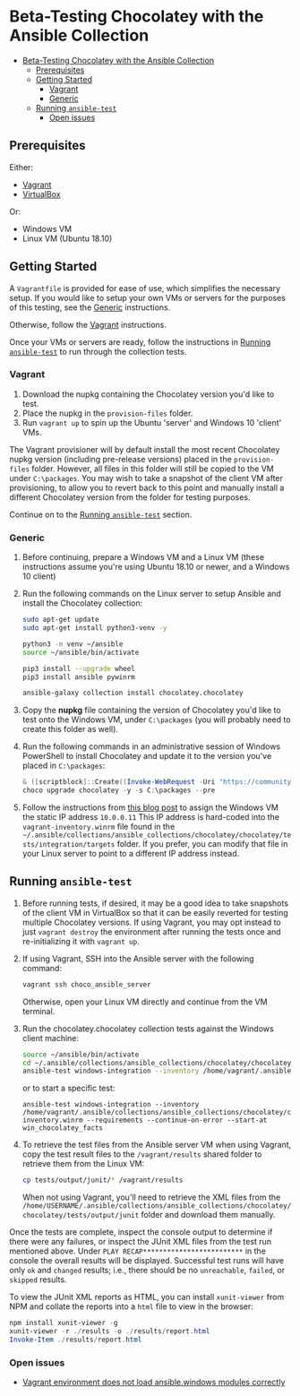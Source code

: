 # Beta-Testing Chocolatey with the Ansible Collection

- [Beta-Testing Chocolatey with the Ansible Collection](#beta-testing-chocolatey-with-the-ansible-collection)
  - [Prerequisites](#prerequisites)
  - [Getting Started](#getting-started)
    - [Vagrant](#vagrant)
    - [Generic](#generic)
  - [Running `ansible-test`](#running-ansible-test)
    - [Open issues](#open-issues)

## Prerequisites

Either:

- [Vagrant][vagrant-download]
- [VirtualBox][vbox-download]

Or:

- Windows VM
- Linux VM (Ubuntu 18.10)

[vagrant-download]: https://www.vagrantup.com/downloads
[vbox-download]: https://www.virtualbox.org/wiki/Downloads

## Getting Started

A `Vagrantfile` is provided for ease of use, which simplifies the necessary setup.
If you would like to setup your own VMs or servers for the purposes of this testing, see the [Generic](#generic) instructions.

Otherwise, follow the [Vagrant](#vagrant) instructions.

Once your VMs or servers are ready, follow the instructions in [Running `ansible-test`](#running-ansible-test) to run through the collection tests.

### Vagrant

1. Download the nupkg containing the Chocolatey version you'd like to test.
1. Place the nupkg in the `provision-files` folder.
1. Run `vagrant up` to spin up the Ubuntu 'server' and Windows 10 'client' VMs.

The Vagrant provisioner will by default install the most recent Chocolatey nupkg version (including pre-release versions) placed in the `provision-files` folder.
However, all files in this folder will still be copied to the VM under `C:\packages`.
You may wish to take a snapshot of the client VM after provisioning, to allow you to revert back to this point and manually install a different Chocolatey version from the folder for testing purposes.

Continue on to the [Running `ansible-test`](#running-ansible-test) section.

### Generic

1. Before continuing, prepare a Windows VM and a Linux VM (these instructions assume you're using Ubuntu 18.10 or newer, and a Windows 10 client)
1. Run the following commands on the Linux server to setup Ansible and install the Chocolatey collection:

    ```sh
    sudo apt-get update
    sudo apt-get install python3-venv -y

    python3 -m venv ~/ansible
    source ~/ansible/bin/activate

    pip3 install --upgrade wheel
    pip3 install ansible pywinrm

    ansible-galaxy collection install chocolatey.chocolatey
    ```

1. Copy the **nupkg** file containing the version of Chocolatey you'd like to test onto the Windows VM, under `C:\packages` (you will probably need to create this folder as well).
1. Run the following commands in an administrative session of Windows PowerShell to install Chocolatey and update it to the version you've placed in `C:\packages`:

    ```powershell
    & ([scriptblock]::Create((Invoke-WebRequest -Uri "https://community.chocolatey.org/install.ps1" -UseBasicParsing)))
    choco upgrade chocolatey -y -s C:\packages --pre
    ```

1. Follow the instructions from [this blog post](https://pureinfotech.com/set-static-ip-address-windows-10/) to assign the Windows VM the static IP address `10.0.0.11`
   This IP address is hard-coded into the `vagrant-inventory.winrm` file found in the `~/.ansible/collections/ansible_collections/chocolatey/chocolatey/tests/integration/targets` folder.
   If you prefer, you can modify that file in your Linux server to point to a different IP address instead.

## Running `ansible-test`

1. Before running tests, if desired, it may be a good idea to take snapshots of the client VM in VirtualBox so that it can be easily reverted for testing multiple Chocolatey versions.
   If using Vagrant, you may opt instead to just `vagrant destroy` the environment after running the tests once and re-initializing it with `vagrant up`.
1. If using Vagrant, SSH into the Ansible server with the following command:

    ```sh
    vagrant ssh choco_ansible_server
    ```

   Otherwise, open your Linux VM directly and continue from the VM terminal.
1. Run the chocolatey.chocolatey collection tests against the Windows client machine:

    ```sh
    source ~/ansible/bin/activate
    cd ~/.ansible/collections/ansible_collections/chocolatey/chocolatey
    ansible-test windows-integration --inventory /home/vagrant/.ansible/collections/ansible_collections/chocolatey/chocolatey/tests/integration/vagrant-inventory.winrm --requirements --continue-on-error
    ```
    or to start a specific test:
    ```
    ansible-test windows-integration --inventory /home/vagrant/.ansible/collections/ansible_collections/chocolatey/chocolatey/tests/integration/vagrant-inventory.winrm --requirements --continue-on-error --start-at win_chocolatey_facts
    ```

1. To retrieve the test files from the Ansible server VM when using Vagrant, copy the test result files to the `/vagrant/results` shared folder to retrieve them from the Linux VM:

    ```sh
    cp tests/output/junit/* /vagrant/results
    ```

   When not using Vagrant, you'll need to retrieve the XML files from the `/home/USERNAME/.ansible/collections/ansible_collections/chocolatey/chocolatey/tests/output/junit` folder and download them manually.

Once the tests are complete, inspect the console output to determine if there were any failures, or inspect the JUnit XML files from the test run mentioned above.
Under `PLAY RECAP*************************` in the console the overall results will be displayed.
Successful test runs will have only `ok` and `changed` results; i.e., there should be no `unreachable`, `failed`, or `skipped` results.

To view the JUnit XML reports as HTML, you can install `xunit-viewer` from NPM and collate the reports into a `html` file to view in the browser:

```powershell
npm install xunit-viewer -g
xunit-viewer -r ./results -o ./results/report.html
Invoke-Item ./results/report.html
```

### Open issues

* [Vagrant environment does not load ansible.windows modules correctly](https://github.com/chocolatey/chocolatey-ansible/issues/71)

